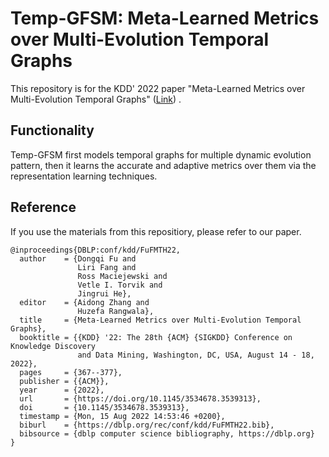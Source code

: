 # Temp-GFSM: Meta-Learned Metrics over Multi-Evolution Temporal Graphs

This repository is for the KDD' 2022 paper "Meta-Learned Metrics over Multi-Evolution Temporal Graphs" ([Link](https://dongqifu.github.io/publications/Temp-GFSM.pdf)) .

## Functionality
Temp-GFSM first models temporal graphs for multiple dynamic evolution pattern, then it learns the accurate and adaptive metrics over them via the representation learning techniques.

## Reference
If you use the materials from this repositiory, please refer to our paper.
```
@inproceedings{DBLP:conf/kdd/FuFMTH22,
  author    = {Dongqi Fu and
               Liri Fang and
               Ross Maciejewski and
               Vetle I. Torvik and
               Jingrui He},
  editor    = {Aidong Zhang and
               Huzefa Rangwala},
  title     = {Meta-Learned Metrics over Multi-Evolution Temporal Graphs},
  booktitle = {{KDD} '22: The 28th {ACM} {SIGKDD} Conference on Knowledge Discovery
               and Data Mining, Washington, DC, USA, August 14 - 18, 2022},
  pages     = {367--377},
  publisher = {{ACM}},
  year      = {2022},
  url       = {https://doi.org/10.1145/3534678.3539313},
  doi       = {10.1145/3534678.3539313},
  timestamp = {Mon, 15 Aug 2022 14:53:46 +0200},
  biburl    = {https://dblp.org/rec/conf/kdd/FuFMTH22.bib},
  bibsource = {dblp computer science bibliography, https://dblp.org}
}
```
